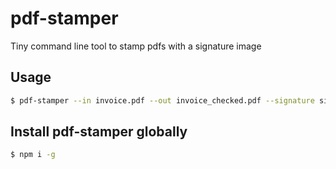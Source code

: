 pdf-stamper
===========

Tiny command line tool to stamp pdfs with a signature image

## Usage

```bash
$ pdf-stamper --in invoice.pdf --out invoice_checked.pdf --signature signature.pdf --text "lorem ipsum"
```

 ## Install pdf-stamper globally

```bash
$ npm i -g
```
